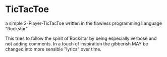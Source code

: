 # TicTacToe
a simple 2-Player-TicTacToe written in the flawless programming Language "Rockstar"

This tries to follow the spirit of Rockstar by being especially verbose and not adding comments.
In a touch of inspiration the gibberish MAY be changed into more sensible "lyrics" over time.
